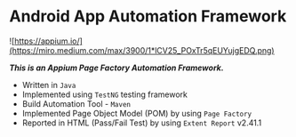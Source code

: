 # Android App Automation Framework

![https://appium.io/](https://miro.medium.com/max/3900/1*lCV25_POxTr5qEUYujgEDQ.png)

***This is an Appium Page Factory Automation Framework.***

* Written in `Java`
* Implemented using `TestNG` testing framework
* Build Automation Tool - `Maven`
* Implemented Page Object Model (POM) by using `Page Factory`
* Reported in HTML (Pass/Fail Test) by using `Extent Report` v2.41.1
